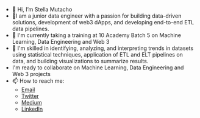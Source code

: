 - 👋 Hi, I’m Stella Mutacho 
- 👀I am a junior data engineer with a passion for building data-driven solutions, development of web3 dApps, and developing end-to-end ETL data pipelines.
- 🌱 I'm currently taking a training at 10 Academy Batch 5 on Machine Learning, Data Engineering and Web 3 
- 💞️ I'm skilled in identifying, analyzing, and interpreting trends in datasets using statistical techniques, application of ETL and ELT pipelines on data, and building visualizations to summarize results. 
- I'm ready to collaborate on Machine Learning, Data Engineering and Web 3 projects
- 📫 How to reach me: 
            <ul>
            <li><a href="mailto:stellamutacho@gmail.com">Email</a></li>
            <li><a href="https://twitter.com/MutachoStella?t=lOo3oGCC96FfsyPT8s2XUA&s=08">Twitter</a></li>
            <li><a href="https://medium.com/@stellamutacho">Medium</a></li>
            <li><a href="https://www.linkedin.com/in/stella-mutacho-36479b1b3/">LinkedIn</a></li>


<!---
Stella-Mutacho/Stella-Muutacho is a ✨ special ✨ repository because its `README.md` (this file) appears on your GitHub profile.
You can click the Preview link to take a look at your changes.
--->
